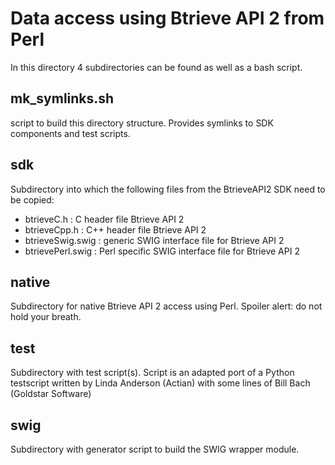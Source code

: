 # Data access using Btrieve API 2 from Perl

In this directory 4 subdirectories can be found as well as a bash script.

## mk_symlinks.sh
script to build this directory structure. Provides symlinks to SDK components and test scripts.

## sdk
Subdirectory into which the following files from the BtrieveAPI2 SDK need to be copied:
* btrieveC.h : C header file Btrieve API 2
* btrieveCpp.h : C++ header file Btrieve API 2
* btrieveSwig.swig : generic SWIG interface file for Btrieve API 2
* btrievePerl.swig : Perl specific SWIG interface file for Btrieve API 2

## native
Subdirectory for native Btrieve API 2 access using Perl. Spoiler alert: do not hold your breath.

## test
Subdirectory with test script(s). Script is an adapted port of a Python testscript written by Linda Anderson (Actian) with some lines of Bill Bach (Goldstar Software)

## swig
Subdirectory with generator script to build the SWIG wrapper module.

